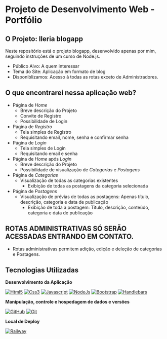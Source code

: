 # Projeto de Desenvolvimento Web - Portfólio
## O Projeto: lleria blogapp

Neste repositório está o projeto blogapp, desenvolvido apenas por mim, seguindo instruções de um curso de Node.js.

* Público Alvo: A quem interessar
* Tema do Site: Aplicação em formato de blog
* Disponiblizamos: Acesso à todas as rotas exceto de Administradores.

## O que encontrarei nessa aplicação web?

* Página de _Home_
    * Breve descrição do Projeto
    * Convite de Registro
    * Possibilidade de Login
* Página de _Registro_
    * Tela simples de Registro
    * Requisitando email, nome, senha e confirmar senha
* Página de _Login_
    * Tela simples de Login
    * Requisitando email e senha
* Página de _Home_ após _Login_
    * Breve descrição do Projeto
    * Possibilidade de visualização de _Categorias_ e _Postagens_
* Página de _Categorias_
    * Visualização de todas as categorias existentes
        * Exibição de todas as postagens da categoria selecionada
* Página de _Postagens_
    * Visualização de prévias de todas as postagens: Apenas título, descrição, categoria e data de publicação
        * Exibição de toda a postagem: Título, descrição, conteúdo, categoria e data de publicação

## ROTAS ADMINISTRATIVAS SÓ SERÃO ACESSADAS ENTRANDO EM CONTATO.

* Rotas administrativas permitem adição, edição e deleção de categorias e Postagens.

## Tecnologias Utilizadas

**Desenvolvimento da Aplicação**

[![Html5](https://img.shields.io/badge/html5-FFFFFF?style=for-the-badge&logo=html5&logoColor=000)](https://docs.html5.com/)
[![Css3](https://img.shields.io/badge/Css-FFFFFF?style=for-the-badge&logo=css3&logoColor=000)](https://docs.css3.com/)
[![Javascript](https://img.shields.io/badge/Javascript-FFFFFF?style=for-the-badge&logo=javascript&logoColor=000)](https://docs.javascript.com/)
[![NodeJs](https://img.shields.io/badge/Node.js-FFFFFF?style=for-the-badge&logo=node.js&logoColor=000)](https://docs.nodejs.com/)
[![Bootstrap](https://img.shields.io/badge/Bootstrap-FFFFFF?style=for-the-badge&logo=bootstrap&logoColor=000)](https://getbootstrap.com/)
[![Handlebars](https://img.shields.io/badge/Handblebars-FFFFFF?style=for-the-badge&logo=handlebars&logoColor=000)](https://handlebars.com/)

**Manipulação, controle e hospedagem de dados e versões**

[![GitHub](https://img.shields.io/badge/GitHub-FFFFFF?style=for-the-badge&logo=github&logoColor=000)](https://docs.github.com/)
[![Git](https://img.shields.io/badge/Git-FFFFFF?style=for-the-badge&logo=git&logoColor=000)](https://git-scm.com/doc)

**Local de Deploy**

[![Railway](https://img.shields.io/badge/Railway-FFFFFF?style=for-the-badge&logo=railway&logoColor=000)](https://railway.app)
